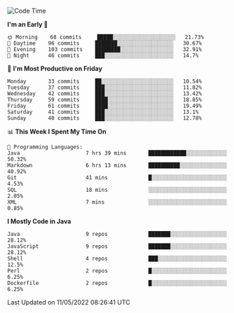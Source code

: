 <!--START_SECTION:waka-->
![Code Time](http://img.shields.io/badge/Code%20Time-0-blue)

**I'm an Early 🐤** 

```text
🌞 Morning    68 commits     █████░░░░░░░░░░░░░░░░░░░░   21.73% 
🌆 Daytime    96 commits     ███████░░░░░░░░░░░░░░░░░░   30.67% 
🌃 Evening    103 commits    ████████░░░░░░░░░░░░░░░░░   32.91% 
🌙 Night      46 commits     ███░░░░░░░░░░░░░░░░░░░░░░   14.7%

```
📅 **I'm Most Productive on Friday** 

```text
Monday       33 commits     ██░░░░░░░░░░░░░░░░░░░░░░░   10.54% 
Tuesday      37 commits     ███░░░░░░░░░░░░░░░░░░░░░░   11.82% 
Wednesday    42 commits     ███░░░░░░░░░░░░░░░░░░░░░░   13.42% 
Thursday     59 commits     ████░░░░░░░░░░░░░░░░░░░░░   18.85% 
Friday       61 commits     ████░░░░░░░░░░░░░░░░░░░░░   19.49% 
Saturday     41 commits     ███░░░░░░░░░░░░░░░░░░░░░░   13.1% 
Sunday       40 commits     ███░░░░░░░░░░░░░░░░░░░░░░   12.78%

```


📊 **This Week I Spent My Time On** 

```text
💬 Programming Languages: 
Java                     7 hrs 39 mins       ████████████░░░░░░░░░░░░░   50.32% 
Markdown                 6 hrs 13 mins       ██████████░░░░░░░░░░░░░░░   40.92% 
Git                      41 mins             █░░░░░░░░░░░░░░░░░░░░░░░░   4.53% 
SQL                      18 mins             ░░░░░░░░░░░░░░░░░░░░░░░░░   2.05% 
XML                      7 mins              ░░░░░░░░░░░░░░░░░░░░░░░░░   0.85%

```

**I Mostly Code in Java** 

```text
Java                     9 repos             ███████░░░░░░░░░░░░░░░░░░   28.12% 
JavaScript               9 repos             ███████░░░░░░░░░░░░░░░░░░   28.12% 
Shell                    4 repos             ███░░░░░░░░░░░░░░░░░░░░░░   12.5% 
Perl                     2 repos             █░░░░░░░░░░░░░░░░░░░░░░░░   6.25% 
Dockerfile               2 repos             █░░░░░░░░░░░░░░░░░░░░░░░░   6.25%

```



 Last Updated on 11/05/2022 08:26:41 UTC
<!--END_SECTION:waka-->

